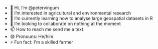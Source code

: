 - 👋 Hi, I’m @petervingum
- 👀 I’m interested in agricultural and environmental research
- 🌱 I’m currently learning how to analyse large geospatial datasets in R
- 💞️ I’m looking to collaborate on nothing at the moment
- 📫 How to reach me send me a text 
- 😄 Pronouns: He/him  
- ⚡ Fun fact: I'm a skilled farmer

<!---
petervingum/petervingum is a ✨ special ✨ repository because its `README.md` (this file) appears on your GitHub profile.
You can click the Preview link to take a look at your changes.
--->
